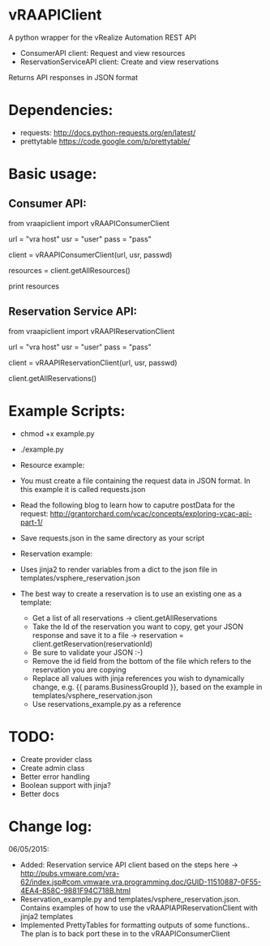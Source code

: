 vRAAPIClient
============

A python wrapper for the vRealize Automation REST API

- ConsumerAPI client: Request and view resources
- ReservationServiceAPI client: Create and view reservations

Returns API responses in JSON format

Dependencies:
===========
- requests: http://docs.python-requests.org/en/latest/
- prettytable https://code.google.com/p/prettytable/

Basic usage:
============
Consumer API:
-------------

from vraapiclient import vRAAPIConsumerClient

url = "vra host"
usr = "user"
pass = "pass"

client = vRAAPIConsumerClient(url, usr, passwd)

resources = client.getAllResources()

print resources

Reservation Service API:
------------------------

from vraapiclient import vRAAPIReservationClient

url = "vra host"
usr = "user"
pass = "pass"

client = vRAAPIReservationClient(url, usr, passwd)

client.getAllReservations()

Example Scripts:
==========
- chmod +x example.py
- ./example.py

- Resource example:
- You must create a file containing the request data in JSON format. In this example it is called requests.json
- Read the following blog to learn how to caputre postData for the request: http://grantorchard.com/vcac/concepts/exploring-vcac-api-part-1/
- Save requests.json in the same directory as your script

- Reservation example:
- Uses jinja2 to render variables from a dict to the json file in templates/vsphere_reservation.json
- The best way to create a reservation is to use an existing one as a template:
	- Get a list of all reservations -> client.getAllReservations
	- Take the Id of the reservation you want to copy, get your JSON response and save it to a file -> reservation = client.getReservation(reservationId)
	- Be sure to validate your JSON :-)
	- Remove the id field from the bottom of the file which refers to the reservation you are copying
	- Replace all values with jinja references you wish to dynamically change, e.g. {{ params.BusinessGroupId }}, based on the example in templates/vsphere_reservation.json
	- Use reservations_example.py as a reference

TODO:
====
- Create provider class
- Create admin class
- Better error handling
- Boolean support with jinja?
- Better docs

Change log:
===========
06/05/2015:
- Added: Reservation service API client based on the steps here -> http://pubs.vmware.com/vra-62/index.jsp#com.vmware.vra.programming.doc/GUID-11510887-0F55-4EA4-858C-9881F94C718B.html
- Reservation_example.py and templates/vsphere_reservation.json. Contains examples of how to use the vRAAPIAPIReservationClient with jinja2 templates
- Implemented PrettyTables for formatting outputs of some functions.. The plan is to back port these in to the vRAAPIConsumerClient
